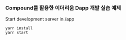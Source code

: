 ### Compound를 활용한 이더리움 Dapp 개발 실습 예제 

Start development server in /app
```
yarn install
yarn start
```
